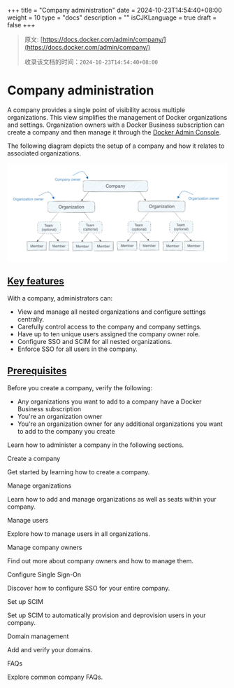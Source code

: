 +++
title = "Company administration"
date = 2024-10-23T14:54:40+08:00
weight = 10
type = "docs"
description = ""
isCJKLanguage = true
draft = false
+++

> 原文: [https://docs.docker.com/admin/company/](https://docs.docker.com/admin/company/)
>
> 收录该文档的时间：`2024-10-23T14:54:40+08:00`

# Company administration

A company provides a single point of visibility across multiple organizations. This view simplifies the management of Docker organizations and settings. Organization owners with a Docker Business subscription can create a company and then manage it through the [Docker Admin Console](https://app.docker.com/admin).

The following diagram depicts the setup of a company and how it relates to associated organizations.

![company-hierarchy](_index_img/docker-admin-structure.webp)

## [Key features](https://docs.docker.com/admin/company/#key-features)

With a company, administrators can:

- View and manage all nested organizations and configure settings centrally.
- Carefully control access to the company and company settings.
- Have up to ten unique users assigned the company owner role.
- Configure SSO and SCIM for all nested organizations.
- Enforce SSO for all users in the company.

## [Prerequisites](https://docs.docker.com/admin/company/#prerequisites)

Before you create a company, verify the following:

- Any organizations you want to add to a company have a Docker Business subscription
- You're an organization owner
- You're an organization owner for any additional organizations you want to add to the company you create

Learn how to administer a company in the following sections.



Create a company

Get started by learning how to create a company.



Manage organizations

Learn how to add and manage organizations as well as seats within your company.



Manage users

Explore how to manage users in all organizations.



Manage company owners

Find out more about company owners and how to manage them.



Configure Single Sign-On

Discover how to configure SSO for your entire company.



Set up SCIM

Set up SCIM to automatically provision and deprovision users in your company.



Domain management

Add and verify your domains.



FAQs

Explore common company FAQs.

